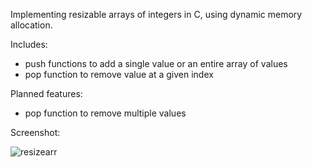 Implementing resizable arrays of integers in C, using dynamic memory allocation.

Includes:
- push functions to add a single value or an entire array of values
- pop function to remove value at a given index

Planned features:
- pop function to remove multiple values

Screenshot:

![resizearr](https://github.com/sgwrth/resizearr/assets/32227964/fcf98956-c18d-4f2f-ace0-9a3a502e0440)
